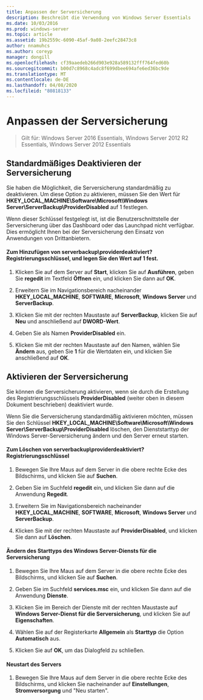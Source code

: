 ```yaml
---
title: Anpassen der Serversicherung
description: Beschreibt die Verwendung von Windows Server Essentials
ms.date: 10/03/2016
ms.prod: windows-server
ms.topic: article
ms.assetid: 19b2559c-6090-45af-9a08-2eefc28473c8
author: nnamuhcs
ms.author: coreyp
manager: dongill
ms.openlocfilehash: cf39aaedeb266d903e928a589132fff764fed60b
ms.sourcegitcommit: b00d7c8968c4adc8f699dbee694afe6ed36bc9de
ms.translationtype: MT
ms.contentlocale: de-DE
ms.lasthandoff: 04/08/2020
ms.locfileid: "80818133"
---
```

# <a name="customize-server-backup"></a>Anpassen der Serversicherung

>Gilt für: Windows Server 2016 Essentials, Windows Server 2012 R2 Essentials, Windows Server 2012 Essentials

## <a name="turn-off-server-backup-by-default"></a>Standardmäßiges Deaktivieren der Serversicherung  
 Sie haben die Möglichkeit, die Serversicherung standardmäßig zu deaktivieren. Um diese Option zu aktivieren, müssen Sie den Wert für **HKEY_LOCAL_MACHINE\Software\Microsoft\Windows Server\ServerBackup\ProviderDisabled** auf 1 festlegen.  
  
 Wenn dieser Schlüssel festgelegt ist, ist die Benutzerschnittstelle der Serversicherung über das Dashboard oder das Launchpad nicht verfügbar. Dies ermöglicht Ihnen bei der Serversicherung den Einsatz von Anwendungen von Drittanbietern.  
  
#### <a name="to-add-serverbackupproviderdisabled-registry-key-and-set-the-value-to-1"></a>Zum Hinzufügen von serverbackup\providerdeaktiviert? Registrierungsschlüssel, und legen Sie den Wert auf 1 fest.  
  
1.  Klicken Sie auf dem Server auf **Start**, klicken Sie auf **Ausführen**, geben Sie **regedit** im Textfeld **Öffnen** ein, und klicken Sie dann auf **OK**.  
  
2.  Erweitern Sie im Navigationsbereich nacheinander **HKEY_LOCAL_MACHINE**, **SOFTWARE**, **Microsoft**, **Windows Server** und **ServerBackup**.  
  
3.  Klicken Sie mit der rechten Maustaste auf **ServerBackup**, klicken Sie auf **Neu** und anschließend auf **DWORD-Wert**.  
  
4.  Geben Sie als Namen **ProviderDisabled** ein.  
  
5.  Klicken Sie mit der rechten Maustaste auf den Namen, wählen Sie **Ändern** aus, geben Sie **1** für die Wertdaten ein, und klicken Sie anschließend auf **OK**.  
  
## <a name="turn-on-server-backup"></a>Aktivieren der Serversicherung  
 Sie können die Serversicherung aktivieren, wenn sie durch die Erstellung des Registrierungsschlüssels **ProviderDisabled** (weiter oben in diesem Dokument beschrieben) deaktiviert wurde.  
  
 Wenn Sie die Serversicherung standardmäßig aktivieren möchten, müssen Sie den Schlüssel **HKEY_LOCAL_MACHINE\Software\Microsoft\Windows Server\ServerBackup\ProviderDisabled** löschen, den Dienststarttyp der Windows Server-Serversicherung ändern und den Server erneut starten.  
  
#### <a name="to-delete-serverbackupproviderdisabled-registry-key"></a>Zum Löschen von serverbackup\providerdeaktiviert? Registrierungsschlüssel  
  
1.  Bewegen Sie Ihre Maus auf dem Server in die obere rechte Ecke des Bildschirms, und klicken Sie auf **Suchen**.  
  
2.  Geben Sie im Suchfeld **regedit** ein, und klicken Sie dann auf die Anwendung **Regedit**.  
  
3.  Erweitern Sie im Navigationsbereich nacheinander **HKEY_LOCAL_MACHINE**, **SOFTWARE**, **Microsoft**, **Windows Server** und **ServerBackup**.  
  
4.  Klicken Sie mit der rechten Maustaste auf **ProviderDisabled**, und klicken Sie dann auf **Löschen**.  
  
#### <a name="change-the-start-type-of-windows-server-server-backup-service"></a>Ändern des Starttyps des Windows Server-Diensts für die Serversicherung  
  
1.  Bewegen Sie Ihre Maus auf dem Server in die obere rechte Ecke des Bildschirms, und klicken Sie auf **Suchen**.  
  
2.  Geben Sie im Suchfeld **services.msc** ein, und klicken Sie dann auf die Anwendung **Dienste**.  
  
3.  Klicken Sie im Bereich der Dienste mit der rechten Maustaste auf **Windows Server-Dienst für die Serversicherung**, und klicken Sie auf **Eigenschaften**.  
  
4.  Wählen Sie auf der Registerkarte **Allgemein** als **Starttyp** die Option **Automatisch** aus.  
  
5.  Klicken Sie auf **OK**, um das Dialogfeld zu schließen.  
  
#### <a name="restart-the-server"></a>Neustart des Servers  
  
1.  Bewegen Sie Ihre Maus auf dem Server in die obere rechte Ecke des Bildschirms, und klicken Sie nacheinander auf **Einstellungen**, **Stromversorgung** und "Neu starten".